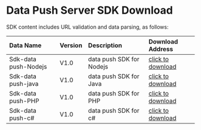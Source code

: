 # Data Push Server SDK Download

SDK content includes URL validation and data parsing, as follows:

Data Name | Version | Description | Download Address|
:- | :- | :- | :-
Sdk-data push-Nodejs | V1.0 | data push SDK for Nodejs |[click to download](https://github.com/cm-heclouds/data-push/tree/master/nodejs_sdk/)
Sdk-data push-java | V1.0 | data push SDK for Java |[click to download](https://github.com/cm-heclouds/data-push/tree/master/JAVA)
Sdk-data push-PHP | V1.0 | data push SDK for PHP |[click to download](https://github.com/cm-heclouds/data-push/tree/master/PHP)
Sdk-data push-c# | V1.0 | data push SDK for c# |[click to download](https://github.com/cm-heclouds/data-push/tree/master/C%23)